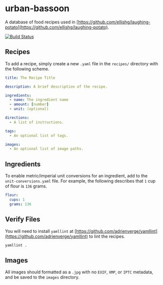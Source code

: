 # urban-bassoon
A database of food recipes used in [https://github.com/ellishg/laughing-potato](https://github.com/ellishg/laughing-potato).

[![Build Status](https://travis-ci.org/ellishg/urban-bassoon.svg?branch=main)](https://travis-ci.org/ellishg/urban-bassoon)

## Recipes
To add a recipe, simply create a new `.yaml` file in the `recipes/` directory with the following scheme.

```yaml
title: The Recipe Title

description: A brief description of the recipe.

ingredients:
  - name: The ingredient name
  - amount: [number]
  - unit: (optional)

directions:
  - A list of instructions.

tags:
  - An optional list of tags.

images:
  - An optional list of image paths.
```

## Ingredients
To enable metric/imperial unit conversions for an ingredient, add to the `unit-conversions.yaml` file. For example, the following describes that `1` cup of flour is `136` grams.

```yaml
flour:
  cups: 1
  grams: 136
```

## Verify Files
You will need to install `yamllint` at [https://github.com/adrienverge/yamllint](https://github.com/adrienverge/yamllint) to lint the recipes.

```bash
yamllint .
```

## Images
All images should formatted as a `.jpg` with no `EXIF`, `XMP`, or `IPTC` metadata, and be saved to the `images` directory.
